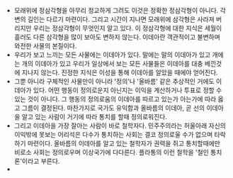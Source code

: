 - 모래위에 정삼각형을 아무리 정교하게 그려도 이것은 정확한 정삼각형이 아니다. 각변의 길인는 다르기 마련이다. 그리고 시간이 지나면 모래위에 삼각형은 사라져 버리지만 우리는 정삼각형이 무엇인지 알고 있다. 이 정삼각형에 대한 지식은 세월이 흘러도 다른 삼각형을 많이 보아도 변하지 않는다. 이데아란 객관적이고 불변하며 와전한 사물의 본질이다.
- 우리가 보고 느끼는 모든 사물에는 이데아가 있다. 말에는 말의 이데아가 있고 개에는 개의 이데아가 있고 우리가 일상에서 보는 모든 사물들은 이데아를 대충 베낀것에 지나지 않는다. 진정한 지식은 이성을 통해 이데아를 알았을 때에야 얻어진다. 
- 그뿐 아니라 구체적인 사물만이 아니라 '정의'나 '올바름' 같은 추상적인 거에도 이데아가 있다. 어떤 행동이 정의로운지 아닌지는 이익을 계산하거나 투표로 정할 수 있는 것이 아니다. 그 행동의 정의로움의 이데아를 따르고 있는가 아는가에 따라 옳고 그름이 결정된다. 마찬가지로 국가도 유익함과 올바름의 이데아, 곧 선의 이데아을 알고 있는 사람이 거기에 따라 통치를 할때 정의로워진다. 
- 그리고 이데아을 가장 잘아는 사람이 바로 철학자다. 민주주의라는 허울아래 자신의 이익밖에 못보는 어리석은 다수가 통치하는 사회는 결코 정의로울 수가 없으며 타락하기 마련이다. 올바름의 이데아를 알고 있는 철학자가 권력을 쥐고 통치할때에만 비로소 사회는 정의로우며 이상국가에 다다른다. 플라통의 이런 철학을 '철인 통치론'이라고 부른다.
- 
